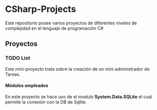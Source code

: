 # CSharp-Projects

Este repositorio posee varios proyectos de diferentes niveles de complejidad en el lenguaje de programación C#

## Proyectos


### TODO List
Este mini-proyecto trata sobre la creación de un mini administrador de Tareas.
#### Módulos empleados
En este proyecto se hace uso de el modulo **System.Data.SQLite** el cual permite la conexión con la DB de Sqlite.